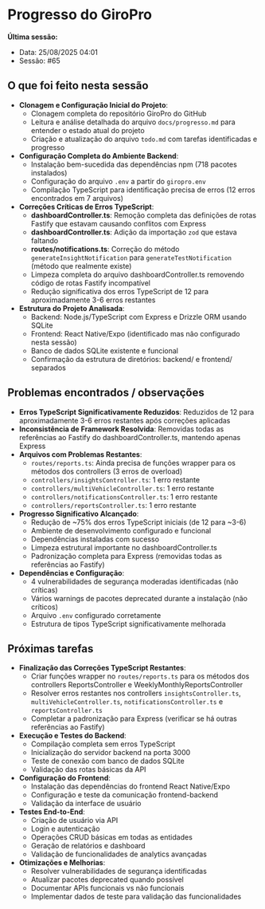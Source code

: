 # Progresso do GiroPro

**Última sessão:**
- Data: 25/08/2025 04:01
- Sessão: #65

## O que foi feito nesta sessão
- **Clonagem e Configuração Inicial do Projeto**:
  - Clonagem completa do repositório GiroPro do GitHub
  - Leitura e análise detalhada do arquivo `docs/progresso.md` para entender o estado atual do projeto
  - Criação e atualização do arquivo `todo.md` com tarefas identificadas e progresso
- **Configuração Completa do Ambiente Backend**:
  - Instalação bem-sucedida das dependências npm (718 pacotes instalados)
  - Configuração do arquivo `.env` a partir do `giropro.env`
  - Compilação TypeScript para identificação precisa de erros (12 erros encontrados em 7 arquivos)
- **Correções Críticas de Erros TypeScript**:
  - **dashboardController.ts**: Remoção completa das definições de rotas Fastify que estavam causando conflitos com Express
  - **dashboardController.ts**: Adição da importação `zod` que estava faltando
  - **routes/notifications.ts**: Correção do método `generateInsightNotification` para `generateTestNotification` (método que realmente existe)
  - Limpeza completa do arquivo dashboardController.ts removendo código de rotas Fastify incompatível
  - Redução significativa dos erros TypeScript de 12 para aproximadamente 3-6 erros restantes
- **Estrutura do Projeto Analisada**:
  - Backend: Node.js/TypeScript com Express e Drizzle ORM usando SQLite
  - Frontend: React Native/Expo (identificado mas não configurado nesta sessão)
  - Banco de dados SQLite existente e funcional
  - Confirmação da estrutura de diretórios: backend/ e frontend/ separados

## Problemas encontrados / observações
- **Erros TypeScript Significativamente Reduzidos**: Reduzidos de 12 para aproximadamente 3-6 erros restantes após correções aplicadas
- **Inconsistência de Framework Resolvida**: Removidas todas as referências ao Fastify do dashboardController.ts, mantendo apenas Express
- **Arquivos com Problemas Restantes**:
  - `routes/reports.ts`: Ainda precisa de funções wrapper para os métodos dos controllers (3 erros de overload)
  - `controllers/insightsController.ts`: 1 erro restante
  - `controllers/multiVehicleController.ts`: 1 erro restante
  - `controllers/notificationsController.ts`: 1 erro restante
  - `controllers/reportsController.ts`: 1 erro restante
- **Progresso Significativo Alcançado**:
  - Redução de ~75% dos erros TypeScript iniciais (de 12 para ~3-6)
  - Ambiente de desenvolvimento configurado e funcional
  - Dependências instaladas com sucesso
  - Limpeza estrutural importante no dashboardController.ts
  - Padronização completa para Express (removidas todas as referências ao Fastify)
- **Dependências e Configuração**:
  - 4 vulnerabilidades de segurança moderadas identificadas (não críticas)
  - Vários warnings de pacotes deprecated durante a instalação (não críticos)
  - Arquivo `.env` configurado corretamente
  - Estrutura de tipos TypeScript significativamente melhorada

## Próximas tarefas
- **Finalização das Correções TypeScript Restantes**:
  - Criar funções wrapper no `routes/reports.ts` para os métodos dos controllers ReportsController e WeeklyMonthlyReportsController
  - Resolver erros restantes nos controllers `insightsController.ts`, `multiVehicleController.ts`, `notificationsController.ts` e `reportsController.ts`
  - Completar a padronização para Express (verificar se há outras referências ao Fastify)
- **Execução e Testes do Backend**:
  - Compilação completa sem erros TypeScript
  - Inicialização do servidor backend na porta 3000
  - Teste de conexão com banco de dados SQLite
  - Validação das rotas básicas da API
- **Configuração do Frontend**:
  - Instalação das dependências do frontend React Native/Expo
  - Configuração e teste da comunicação frontend-backend
  - Validação da interface de usuário
- **Testes End-to-End**:
  - Criação de usuário via API
  - Login e autenticação
  - Operações CRUD básicas em todas as entidades
  - Geração de relatórios e dashboard
  - Validação de funcionalidades de analytics avançadas
- **Otimizações e Melhorias**:
  - Resolver vulnerabilidades de segurança identificadas
  - Atualizar pacotes deprecated quando possível
  - Documentar APIs funcionais vs não funcionais
  - Implementar dados de teste para validação das funcionalidades
